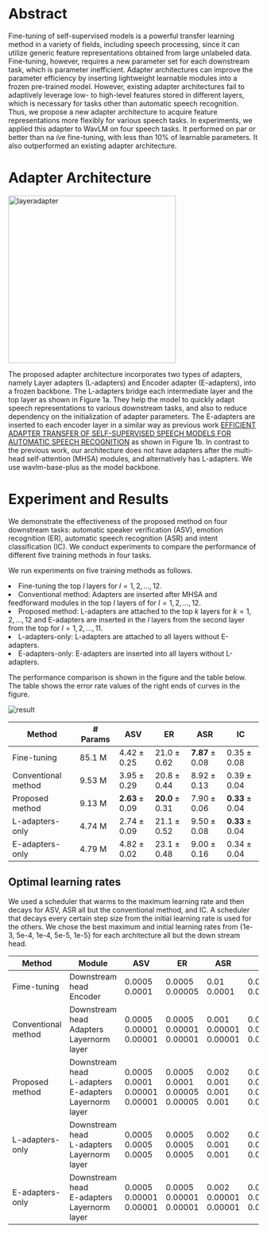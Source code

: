 # Abstract
Fine-tuning of self-supervised models is a powerful transfer learning method in a variety of fields, including speech processing, since it can utilize generic feature representations obtained from large unlabeled data. Fine-tuning, however, requires a new parameter set for each downstream task, which is parameter inefficient. Adapter architectures can improve the parameter efficiency by inserting lightweight learnable modules into a frozen pre-trained model. However, existing adapter architectures fail to adaptively leverage low- to high-level features stored in different layers, which is necessary for tasks other than automatic speech recognition. Thus, we propose a new adapter architecture to acquire feature representations more flexibly for various speech tasks. In experiments, we applied this adapter to WavLM on four speech tasks. It performed on par or better than na ̈ıve fine-tuning, with less than 10% of learnable parameters. It also outperformed an existing adapter architecture.

# Adapter Architecture
<img width="337" alt="layeradapter" src="https://user-images.githubusercontent.com/48460458/189790212-b1863b1a-c985-4e1f-86a4-363cd9f31ffc.png">
<!-- ![layeradapter5](https://user-images.githubusercontent.com/48460458/189691649-a3fd4264-3de6-4e61-abe5-3c60a67b07ac.png) -->

The proposed adapter architecture incorporates two types of adapters, namely Layer adapters (L-adapters) and Encoder adapter (E-adapters), into a frozen backbone. The L-adapters bridge each intermediate layer and the top layer as shown in Figure 1a. They help the model to quickly adapt speech representations to various downstream tasks, and also to reduce dependency on the initialization of adapter parameters. The E-adapters are inserted to each encoder layer in a similar way as previous work [EFFICIENT ADAPTER TRANSFER OF SELF-SUPERVISED SPEECH MODELS FOR AUTOMATIC SPEECH RECOGNITION](https://arxiv.org/pdf/2202.03218.pdf) as shown in Figure 1b. In contrast to the previous work, our architecture does not have adapters after the multi-head self-attention (MHSA) modules, and alternatively has L-adapters.
We use wavlm-base-plus as the model backbone.

# Experiment and Results
<!-- ![result](https://user-images.githubusercontent.com/48460458/189800739-e711e953-9095-45d6-bdec-f509581965bb.png) -->

We demonstrate the effectiveness of the proposed method on
four downstream tasks: automatic speaker verification (ASV), emotion recognition (ER), automatic speech recognition (ASR) and intent classification (IC). 
We conduct experiments to compare the performance of different five training methods in four tasks.

We run experiments on five training methods as follows.
    <li> Fine-tuning the top $l$ layers for $l = 1, 2, \dots ,12$. 
    <li> Conventional method: Adapters are inserted after MHSA and feedforward modules in the top $l$ layers of for $l = 1, 2, \dots , 12$.
    <li> Proposed method: L-adapters are attached to the top $k$ layers for $k = 1, 2, \dots , 12$ and E-adapters are inserted in the $l$ layers from the second layer from the top for $l = 1, 2, \dots, 11$.
    <li> L-adapters-only: L-adapters are attached to all layers without E-adapters.
    <li> E-adapters-only: E-adapters are inserted into all layers without L-adapters.

The performance comparison is shown in the figure and the table below. The table shows the error rate values of the right ends of curves in the figure.

![result](https://user-images.githubusercontent.com/48460458/190456712-4f6252a6-f931-45ee-bea1-68a022d7738f.png)


| Method              | # Params | ASV                                 | ER                                     | ASR                      | IC                        | 
| ------------------- | -------- | --------------------------------------- | ----------------------------------------- | ---------------------------- | ----------------------------- | 
| Fine-tuning         | 85.1 M   | $4.42\pm 0.25$                          | $21.0 \pm 0.62$                          | $\boldsymbol{7.87} \pm 0.08$ | $0.35 \pm 0.08$             | 
| Conventional method | 9.53 M   | $3.95 \pm0.29$                          | $20.8 \pm 0.44$                          | $8.92 \pm 0.13$              | $0.39 \pm 0.04$             | 
| Proposed method     | 9.13 M   | $\boldsymbol{2.63}\pm 0.09$ | $\boldsymbol{20.0} \pm 0.31$ | $7.90 \pm 0.06$              | $\boldsymbol{0.33} \pm 0.04$             | 
| L-adapters-only     | 4.74 M   | $2.74\pm 0.09$                          | $21.1 \pm 0.52$                          | $9.50 \pm 0.08$              | $\boldsymbol{0.33}\pm 0.04$ | 
| E-adapters-only     | 4.79 M   | $4.82\pm 0.02$                          | $23.1 \pm 0.48$                          | $9.00 \pm 0.16$              | $0.34 \pm 0.04$             | 



## Optimal learning rates
We used a scheduler that warms to the maximum
learning rate and then decays for ASV, ASR all but the
conventional method, and IC. A scheduler that decays every
certain step size from the initial learning rate is used for the
others. We chose the best maximum and initial learning rates
from {1e-3, 5e-4, 1e-4, 5e-5, 1e-5} for each architecture all but the down stream head.


| Method              | Module                                                         | ASV                                    | ER                                     | ASR                              | IC                                      | 
| ------------------- | -------------------------------------------------------------- | -------------------------------------- | -------------------------------------- | -------------------------------- | --------------------------------------- | 
| Fime-tuning         | Downstream head <br>Encoder                                    | 0.0005<br>0.0001                       | 0.0005<br>0.00005                      | 0.01<br>0.0001                   | 0.0005<br>0.0001                        | 
| Conventional method | Downstream head<br>Adapters<br>Layernorm layer                 | 0.0005<br>0.00001<br>0.00001           | 0.0005<br>0.00001<br>0.00001           | 0.001<br>0.00001<br>0.00001      | 0.0005<br>0.00001<br>0.00001            | 
| Proposed method     | Downstream head<br>L-adapters<br>E-adapters<br>Layernorm layer | 0.0005<br>0.0001<br>0.00001<br>0.00001 | 0.0005<br>0.0001<br>0.00005<br>0.00005 | 0.002<br>0.001<br>0.001<br>0.001 | 0.0005<br>0.00001<br>0.00001<br>0.00001 | 
| L-adapters-only     | Downstream head<br>L-adapters<br>Layernorm layer               | 0.0005<br>0.0005<br>0.0005             | 0.0005<br>0.0005<br>0.0005             | 0.002<br>0.001<br>0.001          | 0.0005<br>0.0001<br>0.0001              | 
| E-adapters-only     | Downstream head<br>E-adapters<br>Layernorm layer               | 0.0005<br>0.00001<br>0.00001           | 0.0005<br>0.00001<br>0.00001           | 0.002<br>0.00001<br>0.00001      | 0.0005<br>0.00001<br>0.00001            | 
